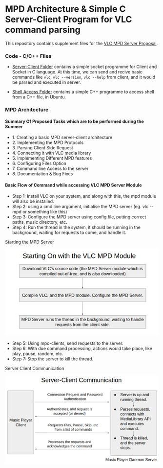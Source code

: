 MPD Architecture & Simple C Server-Client Program for VLC command parsing
=========================================================================

This repository contains supplement files for the [VLC MPD Server Proposal](https://docs.google.com/document/d/1HHBeUhZwo73mbgj_cNPHwifbSYW9LP9x_NRQUlRTvKY/edit?usp=sharing).

### Code - C/C++ Files

*   [Server-Client Folder](./server-client/) contains a simple socket programme for Client and Socket in C language. At this time, we can send and recive basic commands like `vlc`, `vlc --version`, `vlc --help` from client, and it would be parsed and executed in server.
  
*   [Shell Access Folder](./shell_access/) contains a simple C++ programme to access shell from a C++ file, in Ubuntu.

### MPD Architecture

#### Summary Of Proposed Tasks which are to be performed during the Summer

*   1\. Creating a basic MPD server-client architecture
*   2\. Implementing the MPD Protocols
*   3\. Parsing Client Side Request
*   4\. Connecting it with VLC media library
*   5\. Implementing Different MPD features
*   6\. Configuring Files Option
*   7\. Command line Access to the server
*   8\. Documentation & Bug Fixes

#### Basic Flow of Command while accessing VLC MPD Server Module

*   Step 1: Install VLC on your system, and along with this, the mpd module will also be installed.
*   Step 2: using a cmd line argument, initialise the MPD server (eg. vlc --mpd or something like this)
*   Step 3: Configure the MPD server using config file, putting correct paths, music directory, etc.
*   Step 4: Run the thread in the system, it should be running in the background, waiting for requests to come, and handle it.

Starting the MPD Server

![](./images/StartMPD.png)  
*   Step 5: Using mpc-clients, send requests to the server.
*   Step 6: With due command processing, actions would take place, like play, pause, random, etc.
*   Step 7: Stop the server to kill the thread.

Server Client Communication

![](./images/Communication.png)